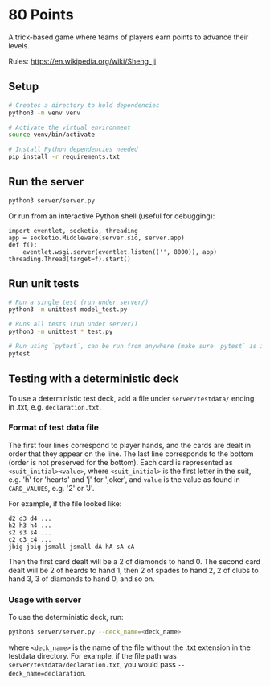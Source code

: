 # 80 Points

A trick-based game where teams of players earn points to advance their levels.

Rules: https://en.wikipedia.org/wiki/Sheng_ji

## Setup 

```bash
# Creates a directory to hold dependencies
python3 -m venv venv

# Activate the virtual environment
source venv/bin/activate

# Install Python dependencies needed
pip install -r requirements.txt
```

## Run the server

```bash
python3 server/server.py
```

Or run from an interactive Python shell (useful for debugging):

```import server
import eventlet, socketio, threading
app = socketio.Middleware(server.sio, server.app)
def f():
	eventlet.wsgi.server(eventlet.listen(('', 8000)), app)
threading.Thread(target=f).start()
```

## Run unit tests

```bash
# Run a single test (run under server/)
python3 -m unittest model_test.py

# Runs all tests (run under server/)
python3 -m unittest *_test.py

# Run using `pytest`, can be run from anywhere (make sure `pytest` is installed)
pytest
```

## Testing with a deterministic deck

To use a deterministic test deck, add a file under `server/testdata/` ending
in .txt, e.g. `declaration.txt`.

### Format of test data file

The first four lines correspond to player hands, and the cards are dealt
in order that they appear on the line. The last line corresponds to the
bottom (order is not preserved for the bottom). Each card is represented as
`<suit_initial><value>`, where `<suit_initial>` is the first letter in the
suit, e.g. 'h' for 'hearts' and 'j' for 'joker', and `value` is the value
as found in `CARD_VALUES`, e.g. '2' or 'J'.

For example, if the file looked like:

```
d2 d3 d4 ...
h2 h3 h4 ...
s2 s3 s4 ...
c2 c3 c4 ...
jbig jbig jsmall jsmall dA hA sA cA
```

Then the first card dealt will be a 2 of diamonds to hand 0. The second card
dealt will be 2 of heards to hand 1, then 2 of spades to hand 2, 2 of clubs
to hand 3, 3 of diamonds to hand 0, and so on.

### Usage with server

To use the deterministic deck, run:

```bash
python3 server/server.py --deck_name=<deck_name>
```

where `<deck_name>` is the name of the file without the .txt extension in the
testdata directory. For example, if the file path was 
`server/testdata/declaration.txt`, you would pass `--deck_name=declaration`.
